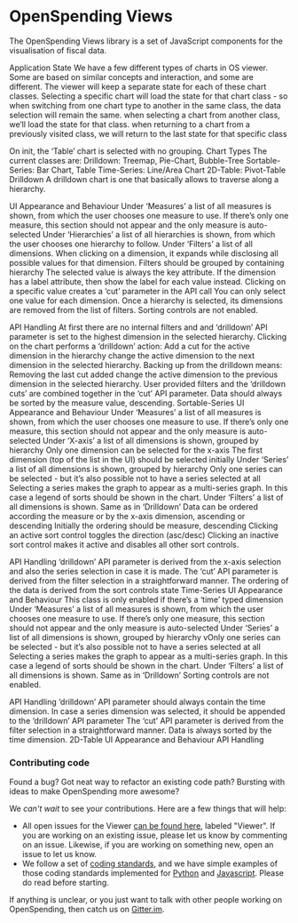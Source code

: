 # OpenSpending Views

The OpenSpending Views library is a set of JavaScript components for the visualisation of fiscal data.



Application State
We have a few different types of charts in OS viewer. Some are based on similar concepts and interaction, and some are different.
The viewer will keep a separate state for each of these chart classes. Selecting a specific chart will load the state for that chart class - so 
when switching from one chart type to another in the same class, the data selection will remain the same.
when selecting a chart from another class, we’ll load the state for that class.
when returning to a chart from a previously visited class, we will return to the last state for that specific class

On init, the ‘Table’ chart is selected with no grouping.
Chart Types
The current classes are:
Drilldown: Treemap, Pie-Chart, Bubble-Tree
Sortable-Series: Bar Chart, Table
Time-Series: Line/Area Chart
2D-Table: Pivot-Table
Drilldown
A drilldown chart is one that basically allows to traverse along a hierarchy. 

UI Appearance and Behaviour 
Under ‘Measures’ a list of all measures is shown, from which the user chooses one measure to use.
If there’s only one measure, this section should not appear and the only measure is auto-selected
Under ‘Hierarchies’ a list of all hierarchies is shown, from which the user chooses one hierarchy to follow.
Under ‘Filters’ a list of all dimensions. When clicking on a dimension, it expands while disclosing all possible values for that dimension.
Filters should be grouped by containing hierarchy
The selected value is always the key attribute.
If the dimension has a label attribute, then show the label for each value instead.
Clicking on a specific value creates a ‘cut’ parameter in the API call
You can only select one value for each dimension.
Once a hierarchy is selected, its dimensions are removed from the list of filters.
Sorting controls are not enabled.

API Handling
At first there are no internal filters and and ‘drilldown’ API parameter is set to the highest dimension in the selected hierarchy.
Clicking on the chart performs a ‘drilldown’ action:
Add a cut for the active dimension in the hierarchy 
change the active dimension to the next dimension in the selected hierarchy.
Backing up from the drilldown means:
Removing the last cut added
change the active dimension to the previous dimension in the selected hierarchy.
User provided filters and the ‘drilldown cuts’ are combined together in the ‘cut’ API parameter.
Data should always be sorted by the measure value, descending.
Sortable-Series
UI Appearance and Behaviour 
Under ‘Measures’ a list of all measures is shown, from which the user chooses one measure to use.
If there’s only one measure, this section should not appear and the only measure is auto-selected
Under ‘X-axis’ a list of all dimensions is shown, grouped by hierarchy
Only one dimension can be selected for the x-axis
The first dimension (top of the list in the UI) should be selected initially
Under ‘Series’ a list of all dimensions is shown, grouped by hierarchy
Only one series can be selected - but it’s also possible not to have a series selected at all
Selecting a series makes the graph to appear as a multi-series graph. In this case a legend of sorts should be shown in the chart.
Under ‘Filters’ a list of all dimensions is shown. Same as in ‘Drilldown’
Data can be ordered according the measure or by the x-axis dimension, ascending or descending
Initially the ordering should be measure, descending
Clicking an active sort control toggles the direction (asc/desc)
Clicking an inactive sort control makes it active and disables all other sort controls.


API Handling
‘drilldown’ API parameter is derived from the x-axis selection and also the series selection in case it is made.
The ‘cut’ API parameter is derived from the filter selection in a straightforward manner.
The ordering of the data is derived from the sort controls state
Time-Series
UI Appearance and Behaviour 
This class is only enabled if there’s a ‘time’ typed dimension
Under ‘Measures’ a list of all measures is shown, from which the user chooses one measure to use.
If there’s only one measure, this section should not appear and the only measure is auto-selected
Under ‘Series’ a list of all dimensions is shown, grouped by hierarchy
vOnly one series can be selected - but it’s also possible not to have a series selected at all
Selecting a series makes the graph to appear as a multi-series graph. In this case a legend of sorts should be shown in the chart.
Under ‘Filters’ a list of all dimensions is shown. Same as in ‘Drilldown’
Sorting controls are not enabled.

API Handling
‘drilldown’ API parameter should always contain the time dimension.
In case a series dimension was selected, it should be appended to the ‘drilldown’ API parameter
The ‘cut’ API parameter is derived from the filter selection in a straightforward manner.
Data is always sorted by the time dimension.
2D-Table
UI Appearance and Behaviour 
API Handling

### Contributing code

Found a bug? Got neat way to refactor an existing code path? Bursting with ideas to make OpenSpending more awesome?

We *can't wait* to see your contributions. Here are a few things that will help:

- All open issues for the Viewer [can be found here](http://github.com/openspending/openspending/issues), labeled "Viewer". If you are working on an existing issue, please let us know by commenting on an issue. Likewise, if you are working on something new, open an issue to let us know.
- We follow a set of [coding standards](https://github.com/okfn/coding-standards), and we have simple examples of those coding standards implemented for [Python](https://github.com/okfn/oki-py) and [Javascript](https://github.com/okfn/oki-js). Please do read before starting.

If anything is unclear, or you just want to talk with other people working on OpenSpending, then catch us on [Gitter.im](http://gitter.im/openspending/chat).



